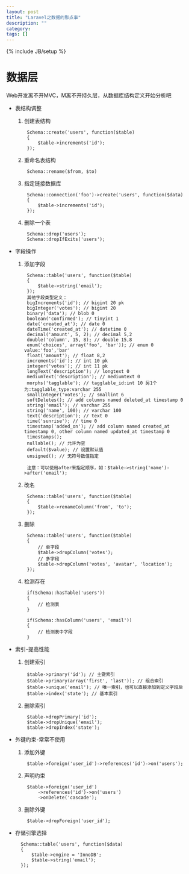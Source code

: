 ```yaml
---
layout: post
title: "Laravel之数据的那点事"
description: ""
category: 
tags: []
---
```

{% include JB/setup %}

# 数据层 

Web开发离不开MVC，M离不开持久层，从数据库结构定义开始分析吧

+ 表结构调整

	1. 创建表结构

			Schema::create('users', function($table)
			{
				$table->increments('id');
			});
	2. 重命名表结构

			Schema::rename($from, $to)
	3. 指定链接数据库
			
			Schema::connection('foo')->create('users', function($data)
			{
				$table->increments('id');
			});
	4. 删除一个表
		
			Schema::drop('users');
			Schema::dropIfExits('users');

+ 字段操作

	1. 添加字段

			Schema::table('users', function($table)
			{
				$table->string('email');
			});
			其他字段类型定义：
			bigIncrements('id'); // bigint 20 pk
			bigInteger('votes'); // bigint 20
			binary('data'); // blob 0
			boolean('confirmed'); // tinyint 1
			date('created_at'); // date 0
			dateTime('created_at'); // datetime 0
			decimal('amount', 5, 2); // decimal 5,2
			double('column', 15, 8); // double 15,8
			enum('choices', array('foo', 'bar')); // enum 0 value:'foo','bar'
			float('amount'); // float 8,2
			increments('id'); // int 10 pk
			integer('votes'); // int 11 pk
			longText('description'); // longtext 0
			mediumText('description'); // mediumtext 0
			morphs('tagglable'); // tagglable_id:int 10 另1个为:tagglable_type:varchar 255
			smallInteger('votes'); // smallint 6
			softDeletes(); // add columns named deleted_at timestamp 0
			string('email'); // varchar 255
			string('name', 100); // varchar 100 
			text('description'); // text 0 
			time('sunrise'); // time 0
			timestamp('added_on'); // add column named created_at timestamp 0, other column named updated_at timestamp 0
			timestamps();
			nullable(); // 允许为空
			default($value); // 设置默认值
			unsigned(); // 无符号数值指定

			注意：可以使用after来指定顺序，如：$table->string('name')->after('email');
	2. 改名

			Schema::table('users', function($table)
			{
				$table->renameColumn('from', 'to');
			});
	3. 删除 

			Schema::table('users', function($table)
			{
				// 单字段
				$table->dropColumn('votes');
				// 多字段
				$table->dropColumn('votes', 'avatar', 'location');
			});
	4. 检测存在

			if(Schema::hasTable('users'))
			{
				// 检测表
			}

			if(Schema::hasColumn('users', 'email'))
			{
				// 检测表中字段
			}
+ 索引-提高性能

	1. 创建索引

			$table->primary('id'); // 主键索引
			$table->primary(array('first', 'last')); // 组合索引
			$table->unique('email'); // 唯一索引，也可以直接添加到定义字段后
			$table->index('state'); // 基本索引
	2. 删除索引
	
			$table->dropPrimary('id');
			$table->dropUnique('email');
			$table->dropIndex('state');

+ 外键约束-常常不使用

	1. 添加外键

			$table->foreign('user_id')->references('id')->on('users');
	2. 声明约束

			$table->foreign('user_id')
				->references('id')->on('users')
				->onDelete('cascade');
	3. 删除外键

			$table->dropForeign('user_id');

+ 存储引擎选择

		Schema::table('users', function($data)
		{
			$table->engine = 'InnoDB';
			$table->string('email');
		});